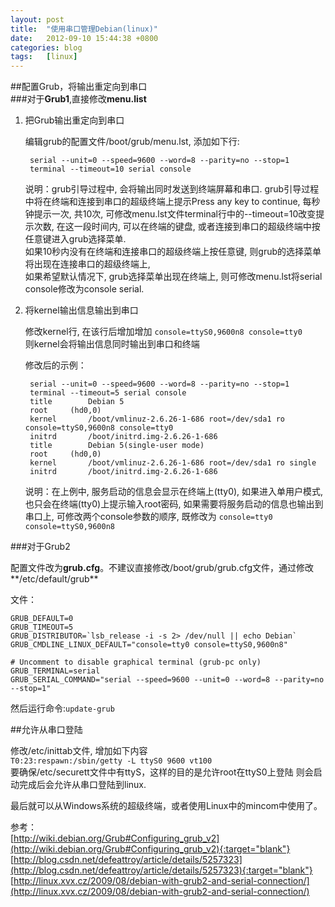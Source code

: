 ```yaml
---
layout: post
title:  "使用串口管理Debian(linux)"
date:   2012-09-10 15:44:38 +0800
categories: blog
tags:   [linux]
---
```

##配置Grub，将输出重定向到串口        
###对于**Grub1**,直接修改**menu.list**               

1. 把Grub输出重定向到串口
 
    编辑grub的配置文件/boot/grub/menu.lst, 添加如下行:

        serial --unit=0 --speed=9600 --word=8 --parity=no --stop=1
        terminal --timeout=10 serial console

    说明：grub引导过程中, 会将输出同时发送到终端屏幕和串口. grub引导过程中将在终端和连接到串口的超级终端上提示Press any key to continue, 每秒钟提示一次, 共10次, 可修改menu.lst文件terminal行中的--timeout=10改变提示次数, 在这一段时间内, 可以在终端的键盘, 或者连接到串口的超级终端中按任意键进入grub选择菜单.         
    如果10秒内没有在终端和连接串口的超级终端上按任意键, 则grub的选择菜单将出现在连接串口的超级终端上,       
    如果希望默认情况下, grub选择菜单出现在终端上, 则可修改menu.lst将serial console修改为console serial.          

2. 将kernel输出信息输出到串口

    修改kernel行, 在该行后增加增加
    `console=ttyS0,9600n8 console=tty0`         
    则kernel会将输出信息同时输出到串口和终端
     
    修改后的示例：

        serial --unit=0 --speed=9600 --word=8 --parity=no --stop=1
        terminal --timeout=5 serial console
        title        Debian 5
        root     (hd0,0)
        kernel       /boot/vmlinuz-2.6.26-1-686 root=/dev/sda1 ro console=ttyS0,9600n8 console=tty0
        initrd       /boot/initrd.img-2.6.26-1-686
        title        Debian 5(single-user mode)
        root     (hd0,0)
        kernel       /boot/vmlinuz-2.6.26-1-686 root=/dev/sda1 ro single
        initrd       /boot/initrd.img-2.6.26-1-686

    说明：在上例中, 服务启动的信息会显示在终端上(tty0), 如果进入单用户模式, 也只会在终端(tty0)上提示输入root密码, 如果需要将服务启动的信息也输出到串口上, 可修改两个console参数的顺序, 既修改为
    `console=tty0 console=ttyS0,9600n8`

###对于Grub2

配置文件改为**grub.cfg**。不建议直接修改/boot/grub/grub.cfg文件，通过修改**/etc/default/grub**

文件：

    GRUB_DEFAULT=0
    GRUB_TIMEOUT=5
    GRUB_DISTRIBUTOR=`lsb_release -i -s 2> /dev/null || echo Debian`
    GRUB_CMDLINE_LINUX_DEFAULT="console=tty0 console=ttyS0,9600n8"
    
    # Uncomment to disable graphical terminal (grub-pc only)
    GRUB_TERMINAL=serial
    GRUB_SERIAL_COMMAND="serial --speed=9600 --unit=0 --word=8 --parity=no --stop=1"

然后运行命令:`update-grub`

##允许从串口登陆
 
修改/etc/inittab文件, 增加如下内容            
`T0:23:respawn:/sbin/getty -L ttyS0 9600 vt100`         
要确保/etc/securett文件中有ttyS，这样的目的是允许root在ttyS0上登陆
则会启动完成后会允许从串口登陆到linux.

最后就可以从Windows系统的超级终端，或者使用Linux中的mincom中使用了。

参考：             
[http://wiki.debian.org/Grub#Configuring_grub_v2](http://wiki.debian.org/Grub#Configuring_grub_v2){:target="blank"}                 
[http://blog.csdn.net/defeattroy/article/details/5257323](http://blog.csdn.net/defeattroy/article/details/5257323){:target="blank"}                 
[http://linux.xvx.cz/2009/08/debian-with-grub2-and-serial-connection/](http://linux.xvx.cz/2009/08/debian-with-grub2-and-serial-connection/)